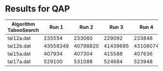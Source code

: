 # Results for QAP

| Algorithm <br> TabooSearch | Run 1 | Run 2 | Run 3 | Run 4 | Run 5 | Run 6 | Run 7 | Run 8 | Run 9 | Run 10 |
|----------------------------|-------|-------|-------|-------|-------|-------|-------|-------|-------|--------|
| tai12a.dat | 235554|233060|229092|233848|234360|232490|238234|244646|230704|242588|
| tai12b.dat | 43558349|40798820|41439685|43106074|43058678|42871989|39476353|40650656|43917909|40099604|
| tai15a.dat | 407934|407304|415588|407636|409648|405466|404368|411590|412264|413362|
| tai17a.dat | 529100|531088|524684|523948|522688|524454|523158|524880|523750|529544|
